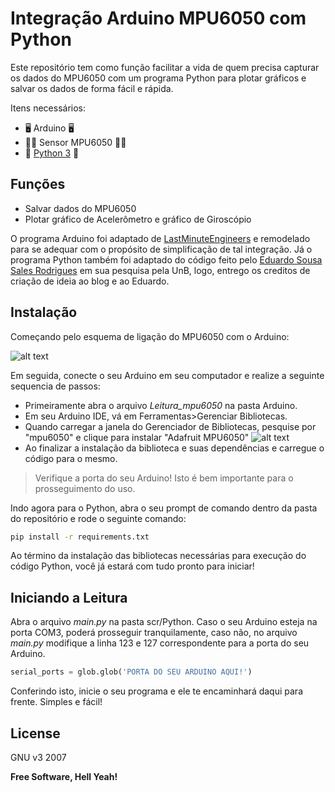 # Integração Arduino MPU6050 com Python

Este repositório tem como função facilitar a vida de quem precisa capturar os dados do MPU6050 com um programa Python para plotar gráficos e salvar os dados de forma fácil e rápida.

Itens necessários:
- 🖥️ Arduino 🖥️ 
- 🏃‍♂️ Sensor MPU6050 🏃‍♂️
- 🐍 [Python 3] 🐍 

## Funções

- Salvar dados do MPU6050
- Plotar gráfico de Acelerômetro e gráfico de Giroscópio

O programa Arduino foi adaptado de [LastMinuteEngineers] e remodelado para se adequar com o propósito de simplificação de tal integração. Já o programa Python também foi adaptado do código feito pelo [Eduardo Sousa Sales Rodrigues] em sua pesquisa pela UnB, logo, entrego os creditos de criação de ideia ao blog e ao Eduardo.

## Instalação
Começando pelo esquema de ligação do MPU6050 com o Arduino:

![alt text](https://lastminuteengineers.com/wp-content/uploads/arduino/Wiring-MPU6050-Accel-Gyro-Module-with-Arduino.png)

Em seguida, conecte o seu Arduino em seu computador e realize a seguinte sequencia de passos:

- Primeiramente abra o arquivo _Leitura_mpu6050_ na pasta Arduino.
- Em seu Arduino IDE,  vá em Ferramentas>Gerenciar Bibliotecas.
- Quando carregar a janela do Gerenciador de Bibliotecas, pesquise por "mpu6050" e clique para instalar "Adafruit MPU6050"
![alt text](https://lastminuteengineers.com/wp-content/uploads/arduino/Adafruit-MPU6050-Library-Installation.png)
- Ao finalizar a instalação da biblioteca e suas dependências e carregue o código para o mesmo.

> Verifique a porta do seu Arduino! Isto é bem importante para o prosseguimento do uso.

Indo agora para o Python, abra o seu prompt de comando dentro da pasta do repositório e rode o seguinte comando:

```sh
pip install -r requirements.txt
```

Ao término da instalação das bibliotecas necessárias para execução do código Python, você já estará com tudo pronto para iniciar!

## Iniciando a Leitura

Abra o arquivo _main.py_ na pasta scr/Python. Caso o seu Arduino esteja na porta COM3, poderá prosseguir tranquilamente, caso não, no arquivo _main.py_ modifique a linha 123 e 127 correspondente para a porta do seu Arduino.
```python
serial_ports = glob.glob('PORTA DO SEU ARDUINO AQUI!')
```
Conferindo isto, inicie o seu programa e ele te encaminhará daqui para frente. Simples e fácil!

## License

GNU v3 2007

**Free Software, Hell Yeah!**

[//]: #
   [LastMinuteEngineers]: <https://lastminuteengineers.com/mpu6050-accel-gyro-arduino-tutorial/>
   [Eduardo Sousa Sales Rodrigues]: <https://bdm.unb.br/bitstream/10483/23639/1/2018_EduardoSousaSalesRodrigues_tcc.pdf>
   [Python 3]: <https://www.python.org/downloads/>
